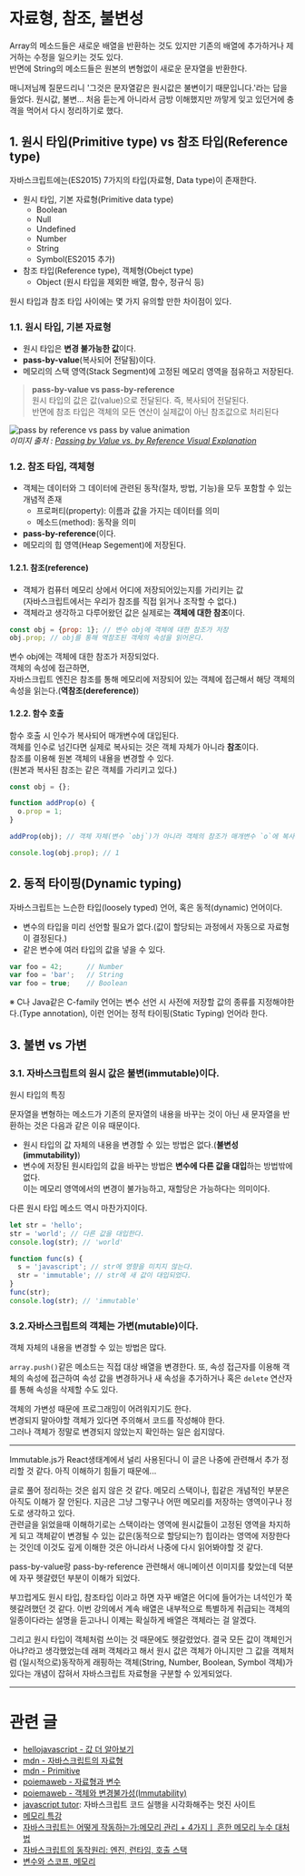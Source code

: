 # 자료형, 참조, 불변성

Array의 메소드들은 새로운 배열을 반환하는 것도 있지만 기존의 배열에 추가하거나 제거하는 수정을 일으키는 것도 있다.  
반면에 String의 메소드들은 원본의 변형없이 새로운 문자열을 반환한다. 

매니저님께 질문드리니 '그것은 문자열같은 원시값은 불변이기 때문입니다.'라는 답을 들었다. 원시값, 불변... 처음 듣는게 아니라서 금방 이해했지만 까맣게 잊고 있던거에 충격을 먹어서 다시 정리하기로 했다. 

## 1. 원시 타입(Primitive type) vs 참조 타입(Reference type)

자바스크립트에는(ES2015) 7가지의 타입(자료형, Data type)이 존재한다.

+ 원시 타입, 기본 자료형(Primitive data type)
  - Boolean
  - Null
  - Undefined
  - Number
  - String
  - Symbol(ES2015 추가)
+ 참조 타입(Reference type), 객체형(Obejct type)
  - Object (원시 타입을 제외한 배열, 함수, 정규식 등)

원시 타입과 참조 타입 사이에는 몇 가지 유의할 만한 차이점이 있다.

### 1.1. 원시 타입, 기본 자료형

+ 원시 타입은 **변경 불가능한 값**이다.
+ **pass-by-value**(복사되어 전달됨)이다.
+ 메모리의 스택 영역(Stack Segment)에 고정된 메모리 영역을 점유하고 저장된다.

> **pass-by-value vs pass-by-reference**  
원시 타입의 값은 값(value)으로 전달된다. 즉, 복사되어 전달된다.  
반면에 참조 타입은 객체의 모든 연산이 실제값이 아닌 참조값으로 처리된다

![pass by reference vs pass by value animation](pass-by-reference-vs-pass-by-value-animation.gif)  
<cite>이미지 출처 : [Passing by Value vs. by Reference Visual Explanation](https://blog.penjee.com/passing-by-value-vs-by-reference-java-graphical/)</cite>

### 1.2. 참조 타입, 객체형

+ 객체는 데이터와 그 데이터에 관련된 동작(절차, 방법, 기능)을 모두 포함할 수 있는 개념적 존재
  - 프로퍼티(property): 이름과 값을 가지는 데이터를 의미
  - 메소드(method): 동작을 의미
+ **pass-by-reference**(이다.
+ 메모리의 힙 영역(Heap Segement)에 저장된다.

#### 1.2.1. 참조(reference)

- 객체가 컴퓨터 메모리 상에서 어디에 저장되어있는지를 가리키는 값  
(자바스크립트에서는 우리가 참조를 직접 읽거나 조작할 수 없다.)
- 객체라고 생각하고 다루어왔던 값은 실제로는 **객체에 대한 참조**이다.

```js
const obj = {prop: 1}; // 변수 obj에 객체에 대한 참조가 저장
obj.prop; // obj를 통해 역참조된 객체의 속성을 읽어온다.
```
변수 obj에는 객체에 대한 참조가 저장되었다.  
객체의 속성에 접근하면,  
자바스크립트 엔진은 참조를 통해 메모리에 저장되어 있는 객체에 접근해서 해당 객체의 속성을 읽는다.(**역참조(dereference)**)

#### 1.2.2. 함수 호출

함수 호출 시 인수가 복사되어 매개변수에 대입된다.  
객체를 인수로 넘긴다면 실제로 복사되는 것은 객체 자체가 아니라 **참조**이다.  
참조를 이용해 원본 객체의 내욜을 변경할 수 있다.  
(원본과 복사된 참조는 같은 객체를 가리키고 있다.)

```js
const obj = {};

function addProp(o) {
  o.prop = 1;
}

addProp(obj); // 객체 자체(변수 `obj`)가 아니라 객체의 참조가 매개변수 `o`에 복사된다.

console.log(obj.prop); // 1
```

## 2. 동적 타이핑(Dynamic typing)

자바스크립트는 느슨한 타입(loosely typed) 언어, 혹은 동적(dynamic) 언어이다.
- 변수의 타입을 미리 선언할 필요가 없다.(값이 할당되는 과정에서 자동으로 자료형이 결정된다.)
- 같은 변수에 여러 타입의 값을 넣을 수 있다.

```js
var foo = 42;      // Number
var foo = 'bar';   // String
var foo = true;    // Boolean
```

※ C나 Java같은 C-family 언어는 변수 선언 시 사전에 저장할 값의 종류를 지정해야한다.(Type annotation), 이런 언어는 정적 타이핑(Static Typing) 언어라 한다.

## 3. 불변 vs 가변

### 3.1. 자바스크립트의 원시 값은 불변(immutable)이다.

원시 타입의 특징  

문자열을 변형하는 메소드가 기존의 문자열의 내용을 바꾸는 것이 아닌 새 문자열을 반환하는 것은 다음과 같은 이유 때문이다.

+ 원시 타입의 값 자체의 내용을 변경할 수 있는 방법은 없다.(**불변성(immutability)**)  
+ 변수에 저장된 원시타입의 값을 바꾸는 방법은 **변수에 다른 값을 대입**하는 방법밖에 없다.  
이는 메모리 영역에서의 변경이 불가능하고, 재할당은 가능하다는 의미이다.

다른 원시 타입 메소드 역시 마찬가지이다.  

```js
let str = 'hello';
str = 'world'; // 다른 값을 대입한다.
console.log(str); // 'world'

function func(s) {
  s = 'javascript'; // str에 영향을 미치지 않는다.
  str = 'immutable'; // str에 새 값이 대입되었다.
}
func(str);
console.log(str); // 'immutable'
```

### 3.2.자바스크립트의 객체는 가변(mutable)이다.

객체 자체의 내용을 변경할 수 있는 방법은 많다.  

`array.push()`같은 메소드는 직접 대상 배열을 변경한다. 또, 속성 접근자를 이용해 객체의 속성에 접근하여 속성 값을 변경하거나 새 속성을 추가하거나 혹은 `delete` 연산자를 통해 속성을 삭제할 수도 있다.

객체의 가변성 때문에 프로그래밍이 어려워지기도 한다.  
변경되지 말아야할 객체가 있다면 주의해서 코드를 작성해야 한다.  
그러나 객체가 정말로 변경되지 않았는지 확인하는 일은 쉽지않다.

---

Immutable.js가 React생태계에서 널리 사용된다니 이 글은 나중에 관련해서 추가 정리할 것 같다. 아직 이해하기 힘들기 때문에...

글로 풀어 정리하는 것은 쉽지 않은 것 같다. 메모리 스택이나, 힙같은 개념적인 부분은 아직도 이해가 잘 안된다. 지금은 그냥 그렇구나 어떤 메모리를 저장하는 영역이구나 정도로 생각하고 있다.  
관련글을 읽었을때 이해하기로는 스택이라는 영역에 원시값들이 고정된 영역을 차지하게 되고 객체같이 변경될 수 있는 값은(동적으로 할당되는?) 힙이라는 영역에 저장한다는 것인데 이것도 깊게 이해한 것은 아니라서 나중에 다시 읽어봐야할 것 같다.

pass-by-value랑 pass-by-reference 관련해서 애니메이션 이미지를 찾았는데 덕분에 자꾸 헷갈렸던 부분이 이해가 되었다. 

부끄럽게도 원시 타입, 참조타입 이라고 하면 자꾸 배열은 어디에 들어가는 녀석인가 쭉 헷갈려했던 것 같다. 이번 강의에서 계속 배열은 내부적으로 특별하게 취급되는 객체의 일종이다라는 설명을 듣고나니 이제는 확실하게 배열은 객체라는 걸 알겠다.

그리고 원시 타입이 객체처럼 쓰이는 것 때문에도 헷갈렸었다. 결국 모든 값이 객체인거 아냐?라고 생각했었는데 래퍼 객체라고 해서 원시 값은 객체가 아니지만 그 값을 객체처럼 (일시적으로)동작하게 래핑하는 객체(String, Number, Boolean, Symbol 객체)가 있다는 개념이 잡혀서 자바스크립트 자료형을 구분할 수 있게되었다.

---

# 관련 글

+ [hellojavascript - 값 더 알아보기](https://helloworldjavascript.net/pages/220-value-in-depth.html)
+ [mdn - 자바스크립트의 자료형](https://developer.mozilla.org/ko/docs/Web/JavaScript/Data_structures)
+ [mdn - Primitive](https://developer.mozilla.org/ko/docs/Glossary/Primitive)
+ [poiemaweb - 자료형과 변수](http://poiemaweb.com/js-data-type-variable)
+ [poiemaweb - 객체와 변경불가성(Immutability)](http://poiemaweb.com/js-immutability)
+ [javascript tutor](http://pythontutor.com/javascript.html#mode=edit): 자바스크립트 코드 실행을 시각화해주는 멋진 사이트
+ [메모리 특강](http://hacks.mozilla.or.kr/2017/11/a-crash-course-in-memory-management/)
+ [자바스크립트는 어떻게 작동하는가:메모리 관리 + 4가지ㅣ 흔한 메모리 누수 대처법](https://goo.gl/cfUVmr)
+ [자바스크립트의 동작원리: 엔진, 런타임, 호출 스택](https://joshua1988.github.io/web-development/translation/javascript/how-js-works-inside-engine/)
+ [변수와 스코프, 메모리](https://nolboo.kim/blog/2014/04/01/javascript-for-web-developer-4/)